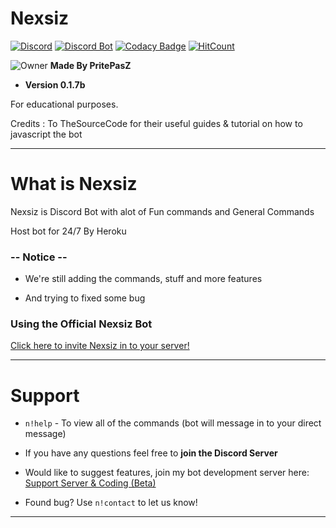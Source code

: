 # Nexsiz

[![Discord](https://discordapp.com/api/guilds/574143863782899742/widget.png)](https://discord.gg/mjypjna)
[![Discord Bot](https://img.shields.io/badge/DiscordBot-Yes-green.svg)](https://discordapp.com/api/oauth2/authorize?client_id=552076002101297153&permissions=8&scope=bot)
[![Codacy Badge](https://api.codacy.com/project/badge/Grade/ab99310e161c488cb1c624d7f025f354)](https://www.codacy.com/app/PritePasZ/Nexsiz?utm_source=github.com&amp;utm_medium=referral&amp;utm_content=PritePasZ/Nexsiz&amp;utm_campaign=Badge_Grade)
[![HitCount](http://hits.dwyl.com/PritePasZ/Nexsiz.svg)](http://hits.dwyl.com/PritePasZ/Nexsiz)


![Owner](https://cdn.discordapp.com/avatars/346579836292300800/b02ca29aee1ec133c84377bd4235e957.png?size=16)
**Made By PritePasZ**

* **Version 0.1.7b**

For educational purposes.

Credits : To TheSourceCode for their useful guides & tutorial on how to javascript the bot

---

# What is Nexsiz

Nexsiz is Discord Bot with alot of Fun commands and General Commands

Host bot for 24/7
By Heroku

### -- Notice --

* We're still adding the commands, stuff and more features

* And trying to fixed some bug

### Using the Official Nexsiz Bot

[Click here to invite Nexsiz in to your server!](https://discordapp.com/oauth2/authorize?client_id=552076002101297153&scope=bot&permissions=2146954495)

---

# Support
* `n!help` - To view all of the commands (bot will message in to your direct message)

* If you have any questions feel free to **join the Discord Server**

* Would like to suggest features, join my bot development server here:  [Support Server & Coding (Beta)](https://discord.gg/TPTDyPd)

* Found bug? Use `n!contact` to let us know!

---
